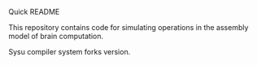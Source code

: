 Quick README

This repository contains code for simulating operations in the assembly model of brain computation.

Sysu compiler system forks version.
